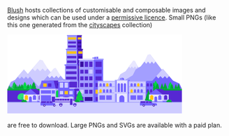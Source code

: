 <!--
.. title: Blush
.. slug: blush
.. date: 2020-07-25 00:00:00
.. tags: design,design
.. category: design
.. link: 
.. description: 
.. type: text
-->

[Blush](https://blush.design) hosts collections of customisable and composable images and designs which can be used under a [permissive licence](https://blush.design/license). Small PNGs (like this one generated from the [cityscapes](https://blush.design/collections/cityscapes) collection)

![cityscape](/images/cityscape.png)

are free to download. Large PNGs and SVGs are available with a paid plan.
